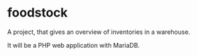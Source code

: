 # foodstock
A project, that gives an overview of inventories in a warehouse.

It will be a PHP web application with MariaDB.
